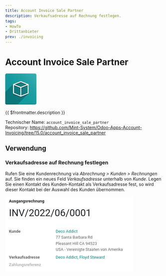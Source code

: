 ```yaml
---
title: Account Invoice Sale Partner
description: Verkaufsadresse auf Rechnung festlegen.
tags:
- HowTo
- Drittanbieter
prev: ./invoicing
---
```

# Account Invoice Sale Partner

![icon_oms_box](attachments/icon_oms_box.png)

{{ $frontmatter.description }}

Technischer Name: `account_invoice_sale_partner`\
Repository: <https://github.com/Mint-System/Odoo-Apps-Account-Invoicing/tree/15.0/account_invoice_sale_partner>

## Verwendung

### Verkaufsadresse auf Rechnung festlegen

Rufen Sie eine Kundenrechnung via *Abrechnung > Kunden > Rechnungen* auf. Sie finden ein neues Feld *Verkaufsadresse* unterhalb von *Kunde*. Legen Sie einen Kontakt des Kunden-Kontakt als  Verkaufsadresse fest, so wird dieser Kontakt bei der Auswahl des Kunden übernommen. 

![](attachments/Account%20Invoice%20Sale%20Partner.png)